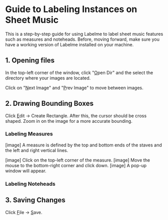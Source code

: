# Guide to Labeling Instances on Sheet Music
This is a step-by-step guide for using Labelme to label sheet music features such as measures and noteheads. Before, moving forward, make sure you have a working version of Labelme installed on your machine. 

## 1. Opening files
In the top-left corner of the window, click "<ins>O</ins>pen Dir" and the select the directory where your images are located. 

Click on "<ins>N</ins>ext Image" and "<ins>P</ins>rev Image" to move between images. 

## 2. Drawing Bounding Boxes
Click <ins>E</ins>dit -> Create Rectangle. After this, the cursor should be cross shaped. Zoom in on the image for a more accurate bounding. 
### Labeling Measures
[image]
A measure is defined by the top and bottom ends of the staves and the left and right vertical lines.

[image]
 Click on the top-left corner of the measure.
[image]
Move the mouse to the bottom-right corner and click down.
[image] A pop-up window will appear. 
### Labeling Noteheads
## 3. Saving Changes
Click <ins>F</ins>ile -> <ins>S</ins>ave. 